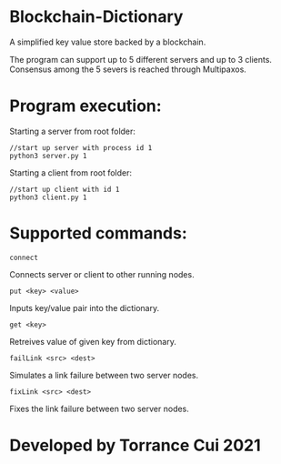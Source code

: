 # Blockchain-Dictionary

A simplified key value store backed by a blockchain.

The program can support up to 5 different servers and up to 3 clients. Consensus among the 5 severs is reached through Multipaxos.

# Program execution:

Starting a server from root folder:
```` 
//start up server with process id 1
python3 server.py 1
```` 

Starting a client from root folder:
```` 
//start up client with id 1
python3 client.py 1
```` 

# Supported commands:
```` 
connect
````
Connects server or client to other running nodes.
```` 
put <key> <value>
```` 
Inputs key/value pair into the dictionary.
```` 
get <key>
```` 
Retreives value of given key from dictionary.
```` 
failLink <src> <dest>
```` 
Simulates a link failure between two server nodes.
```` 
fixLink <src> <dest>
```` 
Fixes the link failure between two server nodes.

# Developed by Torrance Cui 2021
